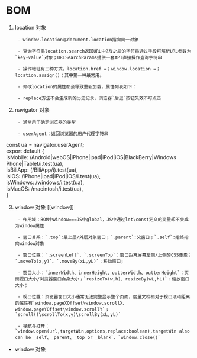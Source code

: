 # BOM

1. location 对象
		
		- window.location与document.location指向同一对象
				
		- 查询字符串location.search返回URL中?及之后的字符串通过手段可解析URL参数为`key-value`对象；URLSearchParams提供一套API直接操作查询字符串
				
		- 操作地址有三种方式，location.href =；window.location =；location.assign()；其中第一种最常用。
				
		- 修改location的属性都会导致重新加载，属性列表如下：
				
		- replace方法不会生成新的历史记录，浏览器`后退`按钮失效不可点击
				
2. navigator 对象
		
		- 通常用于确定浏览器的类型
				
		- userAgent：返回浏览器的用户代理字符串
				

const ua = navigator.userAgent;  
export default {  
 isMobile: /Android|webOS|iPhone|ipad|iPod|iOS|BlackBerry|Windows Phone|Tablet/i.test(ua),  
 isBiliApp: (/BiliApp/i).test(ua),  
 isIOS: /iPhone|ipad|iPod|iOS/i.test(ua),  
 isWindows: /windows/i.test(ua),  
 isMacOS: /macintosh/i.test(ua),  
}

3. window 对象 [[window]]
		
		- 作用域：BOM中window===JS中global，JS中通过let\const定义的变量却不会成为window属性
				
		- 窗口关系：`.top`:最上层/外层对象窗口；`.parent`:父窗口；`.self`:始终指向window对象
				
		- 窗口位置：`.screenLeft`、`.screenTop`：窗口距离屏幕左侧/上侧的CSS像素；`.moveTo(x,y)`、`.moveBy(xL,yL)`：移动窗口;
				
		- 窗口大小：`innerWidth、innerHeight、outterWidth、outterHeight`：页面视口大小/浏览器窗口自身大小；`resizeTo(w,h)、resizeBy(wL,hL)`：缩放窗口大小；
				
		- 视口位置：浏览器窗口大小通常无法完整显示整个页面，度量文档相对于视口滚动距离的属性有`window.pageXOffset\window.scrollX、window.pageYOffset\window.scrollY`；`scroll()\scrollTo(x,y)\scrollBy(xL,yL)`
				
		- 导航与打开：`window.open(url,targetWin,options,replace:boolean),targetWin also can be _self、_parent、_top or _blank`、`window.close()`
- window 对象
